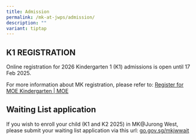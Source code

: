 ```yaml
---
title: Admission
permalink: /mk-at-jwps/admission/
description: ""
variant: tiptap
---
```

<h2>K1 REGISTRATION</h2>
<p>Online registration for 2026 Kindergarten 1 (K1) admissions is open until
17 Feb 2025.</p>
<p></p>
<p>For more information about MK registration, please refer to: <a href="https://www.moe.gov.sg/preschool/moe-kindergarten/register/" rel="noopener noreferrer nofollow" target="_blank">Register for MOE Kindergarten | MOE</a>
</p>
<h2>Waiting List application</h2>
<p>If you wish to enroll your child (K1 and K2 2025) in MK@Jurong West, please
submit your waiting list application via this url: <a href="http://go.gov.sg/mkjwwait" rel="noopener noreferrer nofollow" target="_blank">go.gov.sg/mkjwwait</a>
</p>